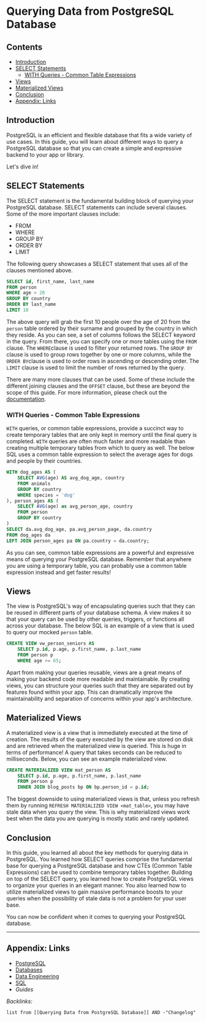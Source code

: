 # Querying Data from PostgreSQL Database

## Contents

* [Introduction](Querying%20Data%20from%20PostgreSQL%20Database.md#introduction)
* [SELECT Statements](Querying%20Data%20from%20PostgreSQL%20Database.md#select-statements)
  * [WITH Queries - Common Table Expressions](Querying%20Data%20from%20PostgreSQL%20Database.md#with-queries-common-table-expressions)
* [Views](Querying%20Data%20from%20PostgreSQL%20Database.md#views)
* [Materialized Views](Querying%20Data%20from%20PostgreSQL%20Database.md#materialized-views)
* [Conclusion](Querying%20Data%20from%20PostgreSQL%20Database.md#conclusion)
* [Appendix: Links](Querying%20Data%20from%20PostgreSQL%20Database.md#appendix-links)

## Introduction

PostgreSQL is an efficient and flexible database that fits a wide variety of use cases. In this guide, you will learn about different ways to query a PostgreSQL database so that you can create a simple and expressive backend to your app or library.

Let's dive in!

## SELECT Statements

The SELECT statement is the fundamental building block of querying your PostgreSQL database. SELECT statements can include several clauses. Some of the more important clauses include:

* FROM
* WHERE
* GROUP BY
* ORDER BY
* LIMIT

The following query showcases a SELECT statement that uses all of the clauses mentioned above.

````sql
SELECT id, first_name, last_name
FROM person
WHERE age > 20
GROUP BY country
ORDER BY last_name
LIMIT 10
````

The above query will grab the first 10 people over the age of 20 from the `person` table ordered by their surname and grouped by the country in which they reside. As you can see, a set of columns follows the SELECT keyword in the query. From there, you can specify one or more tables using the `FROM` clause. The `WHERE`clause is used to filter your returned rows. The `GROUP BY` clause is used to group rows together by one or more columns, while the `ORDER BY`clause is used to order rows in ascending or descending order. The `LIMIT` clause is used to limit the number of rows returned by the query.

There are many more clauses that can be used. Some of these include the different joining clauses and the `OFFSET` clause, but these are beyond the scope of this guide. For more information, please check out the [documentation](https://www.postgresql.org/docs/12/sql-select.html).

### WITH Queries - Common Table Expressions

`WITH` queries, or common table expressions, provide a succinct way to create temporary tables that are only kept in memory until the final query is completed. `WITH` queries are often much faster and more readable than creating multiple temporary tables from which to query as well. The below SQL uses a common table expression to select the average ages for dogs and people by their countries.

````sql
WITH dog_ages AS (
    SELECT AVG(age) AS avg_dog_age, country 
    FROM animals
    GROUP BY country 
    WHERE species = 'dog'
), person_ages AS (
    SELECT AVG(age) as avg_person_age, country 
    FROM person
    GROUP BY country
)
SELECT da.avg_dog_age, pa.avg_person_page, da.country
FROM dog_ages da
LEFT JOIN person_ages pa ON pa.country = da.country;
````

As you can see, common table expressions are a powerful and expressive means of querying your PostgreSQL database. Remember that anywhere you are using a temporary table, you can probably use a common table expression instead and get faster results!

## Views

The view is PostgreSQL's way of encapsulating queries such that they can be reused in different parts of your database schema. A view makes it so that your query can be used by other queries, triggers, or functions all across your database. The below SQL is an example of a view that is used to query our mocked `person` table.

````sql
CREATE VIEW vw_person_seniors AS
    SELECT p.id, p.age, p.first_name, p.last_name
    FROM person p
    WHERE age >= 65;
````

Apart from making your queries reusable, views are a great means of making your backend code more readable and maintainable. By creating views, you can structure your queries such that they are separated out by features found within your app. This can dramatically improve the maintainability and separation of concerns within your app's architecture.

## Materialized Views

A materialized view is a view that is immediately executed at the time of creation. The results of the query executed by the view are stored on disk and are retrieved when the materialized view is queried. This is huge in terms of performance! A query that takes seconds can be reduced to milliseconds. Below, you can see an example materialized view.

````sql
CREATE MATERIALIZED VIEW mat_person AS
    SELECT p.id, p.age, p.first_name, p.last_name
    FROM person p
    INNER JOIN blog_posts bp ON bp.person_id = p.id;
````

The biggest downside to using materialized views is that, unless you refresh them by running `REFRESH MATERIALIZED VIEW <mat_table>`, you may have stale data when you query the view. This is why materialized views work best when the data you are querying is mostly static and rarely updated.

## Conclusion

In this guide, you learned all about the key methods for querying data in PostgreSQL. You learned how SELECT queries comprise the fundamental base for querying a PostgreSQL database and how CTEs (Common Table Expressions) can be used to combine temporary tables together. Building on top of the SELECT query, you learned how to create PostgreSQL views to organize your queries in an elegant manner. You also learned how to utilize materialized views to gain massive performance boosts to your queries when the possibility of stale data is not a problem for your user base.

You can now be confident when it comes to querying your PostgreSQL database.

---

## Appendix: Links

* [PostgreSQL](../../3-Resources/Tools/Developer%20Tools/Data%20Stack/Databases/PostgreSQL.md)
* [Databases](../MOCs/Databases.md)
* [Data Engineering](../MOCs/Data%20Engineering.md)
* [SQL](../Code/SQL/SQL.md)
* *Guides*

*Backlinks:*

````dataview
list from [[Querying Data from PostgreSQL Database]] AND -"Changelog"
````
